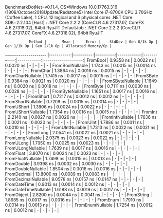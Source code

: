
BenchmarkDotNet=v0.11.4, OS=Windows 10.0.17763.316 (1809/October2018Update/Redstone5)
Intel Core i7-8700K CPU 3.70GHz (Coffee Lake), 1 CPU, 12 logical and 6 physical cores
.NET Core SDK=2.2.104
  [Host]     : .NET Core 2.2.2 (CoreCLR 4.6.27317.07, CoreFX 4.6.27318.02), 64bit RyuJIT
  DefaultJob : .NET Core 2.2.2 (CoreCLR 4.6.27317.07, CoreFX 4.6.27318.02), 64bit RyuJIT


               Method |       Mean |     Error |    StdDev | Gen 0/1k Op | Gen 1/1k Op | Gen 2/1k Op | Allocated Memory/Op |
--------------------- |-----------:|----------:|----------:|------------:|------------:|------------:|--------------------:|
             FromBool |  0.9358 ns | 0.0022 ns | 0.0020 ns |           - |           - |           - |                   - |
     FromBoolNullable |  1.1743 ns | 0.0015 ns | 0.0014 ns |           - |           - |           - |                   - |
             FromChar |  1.3864 ns | 0.0016 ns | 0.0015 ns |           - |           - |           - |                   - |
     FromCharNullable |  1.7415 ns | 0.0017 ns | 0.0015 ns |           - |           - |           - |                   - |
            FromSByte |  0.9384 ns | 0.0021 ns | 0.0020 ns |           - |           - |           - |                   - |
    FromSByteNullable |  1.1649 ns | 0.0020 ns | 0.0018 ns |           - |           - |           - |                   - |
             FromByte |  0.7111 ns | 0.0030 ns | 0.0028 ns |           - |           - |           - |                   - |
     FromByteNullable |  1.1651 ns | 0.0017 ns | 0.0016 ns |           - |           - |           - |                   - |
            FromShort |  0.7217 ns | 0.0012 ns | 0.0012 ns |           - |           - |           - |                   - |
    FromShortNullable |  0.7208 ns | 0.0015 ns | 0.0014 ns |           - |           - |           - |                   - |
           FromUShort |  1.3806 ns | 0.0024 ns | 0.0022 ns |           - |           - |           - |                   - |
   FromUShortNullable |  1.7354 ns | 0.0016 ns | 0.0015 ns |           - |           - |           - |                   - |
              FromInt |  2.2140 ns | 0.0027 ns | 0.0026 ns |           - |           - |           - |                   - |
      FromIntNullable |  1.7636 ns | 0.0021 ns | 0.0020 ns |           - |           - |           - |                   - |
             FromUInt |  1.7886 ns | 0.0011 ns | 0.0010 ns |           - |           - |           - |                   - |
     FromUIntNullable |  1.7313 ns | 0.0022 ns | 0.0021 ns |           - |           - |           - |                   - |
             FromLong |  2.0541 ns | 0.0022 ns | 0.0021 ns |           - |           - |           - |                   - |
     FromLongNullable |  2.0375 ns | 0.0023 ns | 0.0022 ns |           - |           - |           - |                   - |
            FromULong |  1.7050 ns | 0.0025 ns | 0.0023 ns |           - |           - |           - |                   - |
    FromULongNullable |  1.7639 ns | 0.0017 ns | 0.0016 ns |           - |           - |           - |                   - |
            FromFloat |  3.8070 ns | 0.0024 ns | 0.0023 ns |           - |           - |           - |                   - |
    FromFloatNullable |  1.7498 ns | 0.0015 ns | 0.0013 ns |           - |           - |           - |                   - |
           FromDouble |  3.9398 ns | 0.0032 ns | 0.0030 ns |           - |           - |           - |                   - |
   FromDoubleNullable |  1.8504 ns | 0.0018 ns | 0.0016 ns |           - |           - |           - |                   - |
          FromDecimal | 13.8000 ns | 0.0089 ns | 0.0083 ns |           - |           - |           - |                   - |
  FromDecimalNullable |  9.0578 ns | 0.0157 ns | 0.0147 ns |           - |           - |           - |                   - |
         FromDateTime |  0.9013 ns | 0.0014 ns | 0.0012 ns |           - |           - |           - |                   - |
 FromDateTimeNullable |  1.6188 ns | 0.0019 ns | 0.0017 ns |           - |           - |           - |                   - |
           FromObject |  2.8200 ns | 0.0044 ns | 0.0041 ns |           - |           - |           - |                   - |
           FromString |  1.8685 ns | 0.0017 ns | 0.0016 ns |           - |           - |           - |                   - |
             FromEnum |  1.7910 ns | 0.0014 ns | 0.0013 ns |           - |           - |           - |                   - |
     FromEnumNullable |  1.7254 ns | 0.0012 ns | 0.0012 ns |           - |           - |           - |                   - |

